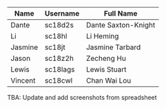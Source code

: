 | Name     | Username | Full Name           |
|----------|----------|---------------------|
| Dante    | sc18d2s  | Dante Saxton-Knight |
| Li       | sc18hl   | Li Heming           |
| Jasmine  | sc18jt   | Jasmine Tarbard     |
| Jason    | sc18z2h  | Zecheng Hu          |
| Lewis    | sc18lags | Lewis Stuart        |
| Vincent  | sc18cwl  | Chan Wai Lou        |

TBA: Update and add screenshots from spreadsheet